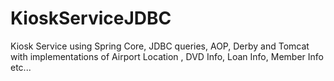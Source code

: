 KioskServiceJDBC
================

Kiosk Service using Spring Core, JDBC queries, AOP, Derby and Tomcat with implementations of Airport Location , DVD Info, Loan Info, Member Info etc...
